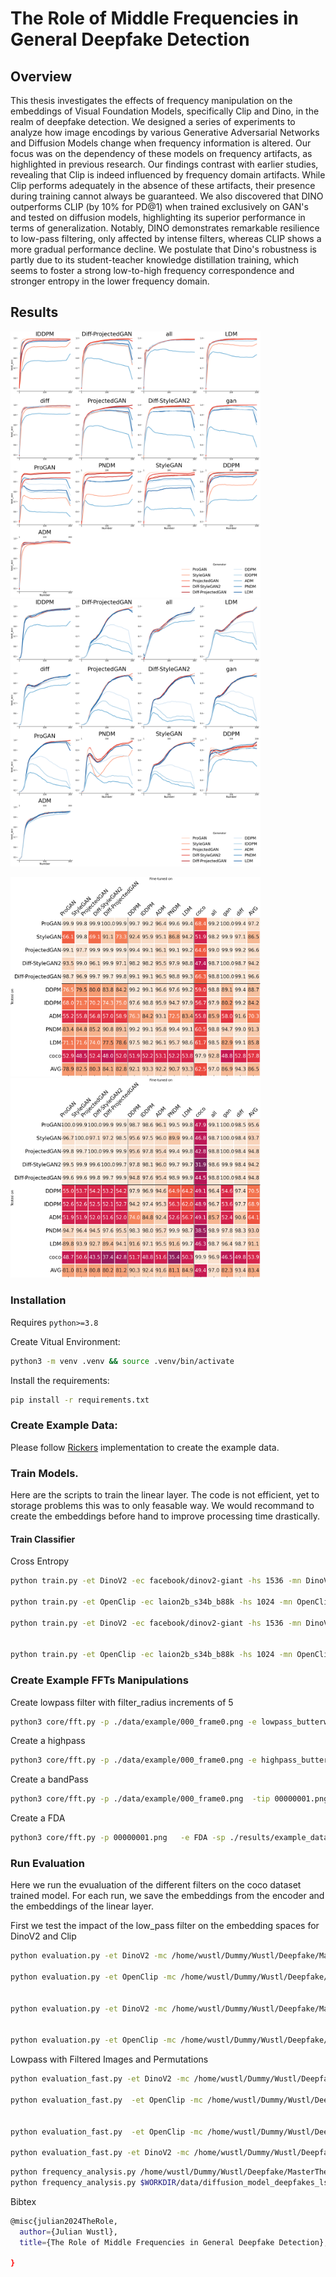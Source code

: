 
# The Role of Middle Frequencies in General Deepfake Detection


## Overview 

This thesis investigates the effects of frequency manipulation on the embeddings of Visual Foundation Models, specifically Clip and Dino, in the realm of deepfake detection. We designed a series of experiments to analyze how image encodings by various Generative Adversarial Networks  and Diffusion Models change when frequency information is altered. Our focus was on the dependency of these models on frequency artifacts, as highlighted in previous research. Our findings contrast with earlier studies, revealing that Clip is indeed influenced by frequency domain artifacts. While Clip performs adequately in the absence of these artifacts, their presence during training cannot always be guaranteed. We also discovered that DINO outperforms CLIP (by 10\% for PD@1) when trained exclusively on GAN's and tested on diffusion models, highlighting its superior performance in terms of generalization. Notably, DINO demonstrates remarkable resilience to low-pass filtering, only affected by intense filters, whereas CLIP shows a more gradual performance decline. We postulate that Dino's robustness is partly due to its student-teacher knowledge distillation training, which seems to foster a strong low-to-high frequency correspondence and stronger entropy in the lower frequency domain. 


## Results

<p float="left">
  <img src="./images/line_dino_acc.png" alt="DINO" width="400" />
  <img src="./images/line_clip_acc.png" alt="CLIP" width="400" />
</p>

<p float="left">
  <img src="./images/dino_heat_acc.png" alt="DINO" width="400" />
  <img src="./images/clip_heat_acc.png" alt="CLIP" width="400" />
</p>






### Installation

Requires `python>=3.8`

Create Vitual Environment:
```bash
python3 -m venv .venv && source .venv/bin/activate
```

Install the requirements:
```bash
pip install -r requirements.txt
```

### Create Example Data: 

Please follow [Rickers](https://github.com/jonasricker/diffusion-model-deepfake-detection) implementation to create the example data.


### Train Models. 

Here are the scripts to train the linear layer. The code is not efficient, yet to storage problems this was to only feasable way. We would recommand to create the embeddings before hand to improve processing time drastically.

#### Train Classifier

Cross Entropy 
```bash
python train.py -et DinoV2 -ec facebook/dinov2-giant -hs 1536 -mn DinoV2  -sp ./results -en cross_entropy_no_permutations -ht linear -nm 1 -lt BCE --num_epochs 5 --for_all

python train.py -et OpenClip -ec laion2b_s34b_b88k -hs 1024 -mn OpenClip  -sp ./results -en cross_entropy_no_permutations -ht linear -nm 1 -lt BCE --num_epochs 5 --for_all

python train.py -et DinoV2 -ec facebook/dinov2-giant -hs 1536 -mn DinoV2  -sp ./results -en cross_entropy_lowpass_low_frequency -ht linear -nm 1 -lt BCE --num_epochs 5  --for_all -ft butterworth_lowpass


python train.py -et OpenClip -ec laion2b_s34b_b88k -hs 1024 -mn OpenClip  -sp ./results -en cross_entropy_lowpass_middle_frequency -ht linear -nm 1 -lt BCE --num_epochs 5  --for_all -ft butterworth_lowpass

```

### Create Example FFTs Manipulations

Create lowpass filter with filter_radius increments of 5
```bash
python3 core/fft.py -p ./data/example/000_frame0.png -e lowpass_butterworth -sp ./results/example_data -t lowpass_butterworth -r 5
```

Create a highpass
```bash
python3 core/fft.py -p ./data/example/000_frame0.png -e highpass_butterwoth -sp ./results/example_data -t butterworth_highpass -r 5
```
Create a bandPass
```bash
python3 core/fft.py -p ./data/example/000_frame0.png  -tip 00000001.png -e butterworth_bandpass_filter_mask -sp ./results/example_data -t butterworth_bandpass -r 5
```
Create a FDA
```bash
python3 core/fft.py -p 00000001.png   -e FDA -sp ./results/example_data -t FDA -r 5
```

### Run Evaluation

Here we run the evualuation of the different filters on the coco dataset trained model.
For each run, we save the embeddings from the encoder and the embeddings of the linear layer. 

First we test the impact of the low_pass filter on the embedding spaces for DinoV2 and Clip
```bash
python evaluation.py -et DinoV2 -mc /home/wustl/Dummy/Wustl/Deepfake/MasterThesis/model/checkpoints/cross_entropy_no_permutations/DinoV2_ADM_1536_linearepoch=4-val_loss=0.19.ckpt -ec facebook/dinov2-giant -hs 1536 -mn DinoV2 -ft butterworth_lowpass -sp ./results -en butt_low_5_ce -nm 1 --loss_type BCE --for_all

python evaluation.py -et OpenClip -mc /home/wustl/Dummy/Wustl/Deepfake/MasterThesis/model/checkpoints/cross_entropy_no_permutations/ -ec laion2b_s34b_b88k -hs 1024 -mn OpenClip -ft butterworth_lowpass -sp ./results -en butt_low_5_ce -nm 1 -ht linear  --loss_type BCE --for_all


python evaluation.py -et DinoV2 -mc /home/wustl/Dummy/Wustl/Deepfake/MasterThesis/model/checkpoints/cross_entropy_no_permutations/DinoV2_ADM_1536_linearepoch=4-val_loss=0.19.ckpt -ec facebook/dinov2-giant -hs 1536 -mn DinoV2 -ft FDA -sp ./results -en fda_ce -nm 1 --loss_type BCE --for_all


python evaluation.py -et OpenClip -mc /home/wustl/Dummy/Wustl/Deepfake/MasterThesis/model/checkpoints/cross_entropy_no_permutations/ -ec laion2b_s34b_b88k -hs 1024 -mn OpenClip -ft FDA -sp ./results -en fda_ce -nm 1 --loss_type BCE --for_all 

```

Lowpass with Filtered Images and Permutations
```bash
python evaluation_fast.py -et DinoV2 -mc /home/wustl/Dummy/Wustl/Deepfake/MasterThesis/model/checkpoints/cross_entropy_no_permutations/ -ec facebook/dinov2-giant -hs 1536 -mn DinoV2 -ft butterworth_lowpass -sp ./results -en no_permutations -nm 1 --loss_type BCE --for_all

python evaluation_fast.py  -et OpenClip -mc /home/wustl/Dummy/Wustl/Deepfake/MasterThesis/model/checkpoints/cross_entropy_no_permutations/ -ec laion2b_s34b_b88k -hs 1024 -mn OpenClip -ft butterworth_lowpass -sp ./results -en no_permutations -nm 1 -ht linear  --loss_type BCE --for_all


python evaluation_fast.py  -et OpenClip -mc /home/wustl/Dummy/Wustl/Deepfake/MasterThesis/model/checkpoints/cross_entropy_lowpass_middle_frequency/ -ec laion2b_s34b_b88k -hs 1024 -mn OpenClip -ft butterworth_lowpass -sp ./results -en butt_low_middle_freq_ce -nm 1 -ht linear  --loss_type BCE --for_all

python evaluation_fast.py -et DinoV2 -mc /home/wustl/Dummy/Wustl/Deepfake/MasterThesis/model/checkpoints/cross_entropy_lowpass_middle_frequency/ -ec facebook/dinov2-giant -hs 1536 -mn DinoV2 -ft butterworth_lowpass -sp ./results -en butt_low_middle_freq_ce -nm 1 --loss_type BCE --for_all

```


```bash
python frequency_analysis.py /home/wustl/Dummy/Wustl/Deepfake/MasterThesis/data/lsun_bedroom/test /home/wustl/Dummy/Wustl/Deepfake/MasterThesis/results/data_paper/spectral fft_hp --img-dirs Real ProGAN StyleGAN ProjectedGAN Diff-StyleGAN2 Diff-ProjectedGAN --log --vmin 1e-5 --vmax 1e-1
python frequency_analysis.py $WORKDIR/data/diffusion_model_deepfakes_lsun_bedroom/test $WORKDIR/output fft_hp --img-dirs Real DDPM IDDPM ADM PNDM LDM --log --vmin 1e-5 --vmax 1e-1
```



Bibtex
```bash
@misc{julian2024TheRole,
  author={Julian Wustl},
  title={The Role of Middle Frequencies in General Deepfake Detection}, 

}
```